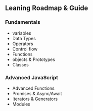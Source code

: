 ## Leaning Roadmap & Guide

### Fundamentals

* variables
* Data Types
* Operators
* Control flow
* Functions
* objects & Prototypes
* Classes

### Advanced JavaScript

* Advanced Functions
* Promises & Async/Await
* Iterators & Generators
* Modules

